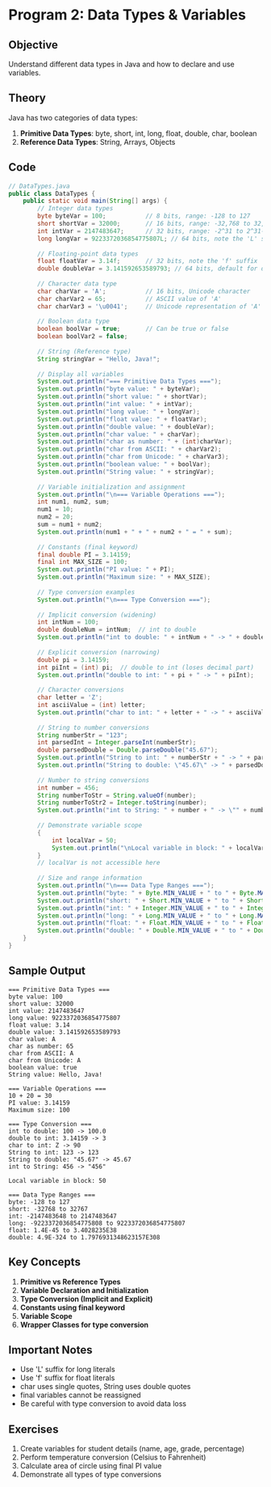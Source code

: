 # Program 2: Data Types & Variables

## Objective
Understand different data types in Java and how to declare and use variables.

## Theory
Java has two categories of data types:
1. **Primitive Data Types**: byte, short, int, long, float, double, char, boolean
2. **Reference Data Types**: String, Arrays, Objects

## Code

```java
// DataTypes.java
public class DataTypes {
    public static void main(String[] args) {
        // Integer data types
        byte byteVar = 100;           // 8 bits, range: -128 to 127
        short shortVar = 32000;       // 16 bits, range: -32,768 to 32,767
        int intVar = 2147483647;      // 32 bits, range: -2^31 to 2^31-1
        long longVar = 9223372036854775807L; // 64 bits, note the 'L' suffix
        
        // Floating-point data types
        float floatVar = 3.14f;       // 32 bits, note the 'f' suffix
        double doubleVar = 3.141592653589793; // 64 bits, default for decimals
        
        // Character data type
        char charVar = 'A';           // 16 bits, Unicode character
        char charVar2 = 65;           // ASCII value of 'A'
        char charVar3 = '\u0041';     // Unicode representation of 'A'
        
        // Boolean data type
        boolean boolVar = true;       // Can be true or false
        boolean boolVar2 = false;
        
        // String (Reference type)
        String stringVar = "Hello, Java!";
        
        // Display all variables
        System.out.println("=== Primitive Data Types ===");
        System.out.println("byte value: " + byteVar);
        System.out.println("short value: " + shortVar);
        System.out.println("int value: " + intVar);
        System.out.println("long value: " + longVar);
        System.out.println("float value: " + floatVar);
        System.out.println("double value: " + doubleVar);
        System.out.println("char value: " + charVar);
        System.out.println("char as number: " + (int)charVar);
        System.out.println("char from ASCII: " + charVar2);
        System.out.println("char from Unicode: " + charVar3);
        System.out.println("boolean value: " + boolVar);
        System.out.println("String value: " + stringVar);
        
        // Variable initialization and assignment
        System.out.println("\n=== Variable Operations ===");
        int num1, num2, sum;
        num1 = 10;
        num2 = 20;
        sum = num1 + num2;
        System.out.println(num1 + " + " + num2 + " = " + sum);
        
        // Constants (final keyword)
        final double PI = 3.14159;
        final int MAX_SIZE = 100;
        System.out.println("PI value: " + PI);
        System.out.println("Maximum size: " + MAX_SIZE);
        
        // Type conversion examples
        System.out.println("\n=== Type Conversion ===");
        
        // Implicit conversion (widening)
        int intNum = 100;
        double doubleNum = intNum;  // int to double
        System.out.println("int to double: " + intNum + " -> " + doubleNum);
        
        // Explicit conversion (narrowing)
        double pi = 3.14159;
        int piInt = (int) pi;  // double to int (loses decimal part)
        System.out.println("double to int: " + pi + " -> " + piInt);
        
        // Character conversions
        char letter = 'Z';
        int asciiValue = (int) letter;
        System.out.println("char to int: " + letter + " -> " + asciiValue);
        
        // String to number conversions
        String numberStr = "123";
        int parsedInt = Integer.parseInt(numberStr);
        double parsedDouble = Double.parseDouble("45.67");
        System.out.println("String to int: " + numberStr + " -> " + parsedInt);
        System.out.println("String to double: \"45.67\" -> " + parsedDouble);
        
        // Number to string conversions
        int number = 456;
        String numberToStr = String.valueOf(number);
        String numberToStr2 = Integer.toString(number);
        System.out.println("int to String: " + number + " -> \"" + numberToStr + "\"");
        
        // Demonstrate variable scope
        {
            int localVar = 50;
            System.out.println("\nLocal variable in block: " + localVar);
        }
        // localVar is not accessible here
        
        // Size and range information
        System.out.println("\n=== Data Type Ranges ===");
        System.out.println("byte: " + Byte.MIN_VALUE + " to " + Byte.MAX_VALUE);
        System.out.println("short: " + Short.MIN_VALUE + " to " + Short.MAX_VALUE);
        System.out.println("int: " + Integer.MIN_VALUE + " to " + Integer.MAX_VALUE);
        System.out.println("long: " + Long.MIN_VALUE + " to " + Long.MAX_VALUE);
        System.out.println("float: " + Float.MIN_VALUE + " to " + Float.MAX_VALUE);
        System.out.println("double: " + Double.MIN_VALUE + " to " + Double.MAX_VALUE);
    }
}
```

## Sample Output
```
=== Primitive Data Types ===
byte value: 100
short value: 32000
int value: 2147483647
long value: 9223372036854775807
float value: 3.14
double value: 3.141592653589793
char value: A
char as number: 65
char from ASCII: A
char from Unicode: A
boolean value: true
String value: Hello, Java!

=== Variable Operations ===
10 + 20 = 30
PI value: 3.14159
Maximum size: 100

=== Type Conversion ===
int to double: 100 -> 100.0
double to int: 3.14159 -> 3
char to int: Z -> 90
String to int: 123 -> 123
String to double: "45.67" -> 45.67
int to String: 456 -> "456"

Local variable in block: 50

=== Data Type Ranges ===
byte: -128 to 127
short: -32768 to 32767
int: -2147483648 to 2147483647
long: -9223372036854775808 to 9223372036854775807
float: 1.4E-45 to 3.4028235E38
double: 4.9E-324 to 1.7976931348623157E308
```

## Key Concepts
1. **Primitive vs Reference Types**
2. **Variable Declaration and Initialization**
3. **Type Conversion (Implicit and Explicit)**
4. **Constants using final keyword**
5. **Variable Scope**
6. **Wrapper Classes for type conversion**

## Important Notes
- Use 'L' suffix for long literals
- Use 'f' suffix for float literals
- char uses single quotes, String uses double quotes
- final variables cannot be reassigned
- Be careful with type conversion to avoid data loss

## Exercises
1. Create variables for student details (name, age, grade, percentage)
2. Perform temperature conversion (Celsius to Fahrenheit)
3. Calculate area of circle using final PI value
4. Demonstrate all types of type conversions